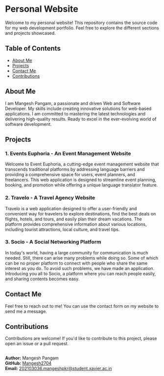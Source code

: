 # Personal Website

Welcome to my personal website! This repository contains the source code for my web development portfolio. Feel free to explore the different sections and projects showcased.

## Table of Contents

- [About Me](#about-me)
- [Projects](#projects)
- [Contact Me](#contact-me)
- [Contributions](#contributions)

## About Me

I am Mangesh Pangam, a passionate and driven Web and Software Developer. My skills include creating innovative solutions for web-based applications. I am committed to mastering the latest technologies and delivering high-quality results. Ready to excel in the ever-evolving world of software development.

## Projects

### 1. Events Euphoria - An Event Management Website

Welcome to Event Euphoria, a cutting-edge event management website that transcends traditional platforms by addressing language barriers and providing a comprehensive space for users, event planners, and freelancers. This web application is designed to streamline event planning, booking, and promotion while offering a unique language translator feature.

### 2. Travelo - A Travel Agency Website

Travelo is a web application designed to offer a user-friendly and convenient way for travelers to explore destinations, find the best deals on flights, hotels, and tours, and easily plan their dream vacations. The platform provides comprehensive information about various locations, including tourist attractions, local culture, and travel tips.

### 3. Socio - A Social Networking Platform

In today's world, having a large community for communication is much needed. Still, there can arise many problems while doing so. Some of which can be no proper platform to connect with people who share the same interest as you do. To avoid such problems, we have made an application. Introducing you all to Socio, a platform where you can reach people easily, and sharing contents becomes easy.

## Contact Me

Feel free to reach out to me! You can use the contact form on my website to send me a message.

## Contributions

Contributions are welcome! If you'd like to contribute to this project, please open an issue or a pull request.

##
**Author:** Mangesh Pangam  
**GitHub:** [Mangesh2704](https://github.com/Mangesh2704)  
**Email:** 202103036.mangeshpkr@student.xavier.ac.in
